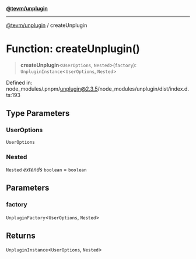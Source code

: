 [**@tevm/unplugin**](../README.md)

***

[@tevm/unplugin](../globals.md) / createUnplugin

# Function: createUnplugin()

> **createUnplugin**\<`UserOptions`, `Nested`\>(`factory`): `UnpluginInstance`\<`UserOptions`, `Nested`\>

Defined in: node\_modules/.pnpm/unplugin@2.3.5/node\_modules/unplugin/dist/index.d.ts:193

## Type Parameters

### UserOptions

`UserOptions`

### Nested

`Nested` *extends* `boolean` = `boolean`

## Parameters

### factory

`UnpluginFactory`\<`UserOptions`, `Nested`\>

## Returns

`UnpluginInstance`\<`UserOptions`, `Nested`\>
